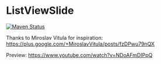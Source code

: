 # ListViewSlide

[![Maven Status](https://img.shields.io/github/release/jereksel/ListViewSlide.svg?label=JitPack)](https://jitpack.io/#jereksel/ListViewSlide/)

Thanks to Miroslav Vitula for inspiration: https://plus.google.com/+MiroslavVitula/posts/fzDPwu79nQX

Preview: https://www.youtube.com/watch?v=NDoAFmDIPpQ
